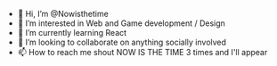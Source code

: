 - 👋 Hi, I’m @Nowisthetime
- 👀 I’m interested in Web and Game development / Design
- 🌱 I’m currently learning React
- 💞️ I’m looking to collaborate on anything socially involved
- 📫 How to reach me shout NOW IS THE TIME 3 times and I'll appear

<!---
Nowisthetime/Nowisthetime is a ✨ special ✨ repository because its `README.md` (this file) appears on your GitHub profile.
You can click the Preview link to take a look at your changes.
--->

